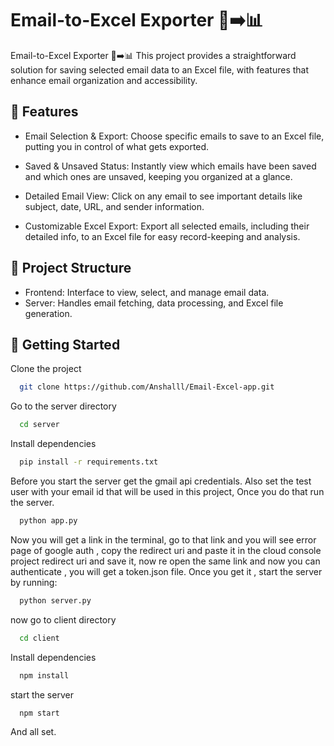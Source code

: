 
# Email-to-Excel Exporter 📧➡️📊


Email-to-Excel Exporter 📧➡️📊
This project provides a straightforward solution for saving selected email data to an Excel file, with features that enhance email organization and accessibility.


## 🌟 Features

* Email Selection & Export: Choose specific emails to save to an Excel file, putting you in control of what gets exported.

* Saved & Unsaved Status: Instantly view which emails have been saved and which ones are unsaved, keeping you organized at a glance.

* Detailed Email View: Click on any email to see important details like subject, date, URL, and sender information.

* Customizable Excel Export: Export all selected emails, including their detailed info, to an Excel file for easy record-keeping and analysis.


## 📂 Project Structure
* Frontend: Interface to view, select, and manage email data.
* Server: Handles email fetching, data processing, and Excel file generation.

## 🚀 Getting Started

Clone the project

```bash
  git clone https://github.com/Anshalll/Email-Excel-app.git
```

Go to the server directory

```bash
  cd server
```

Install dependencies

```bash
  pip install -r requirements.txt
```

Before you start the server get the gmail api credentials. Also set the test user with your email id that will be used in this project, Once you do that run the server.

```bash
  python app.py

``` 
Now you will get a link in the terminal, go to that link and you will see error page of google auth , copy the redirect uri and paste it in the cloud console project redirect uri and save it, now re open the same link and now you can authenticate , you will get a token.json file. Once you get it , start the server by running: 


```bash
  python server.py

``` 
now go to client directory


```bash
  cd client
```
Install dependencies

```bash
  npm install
```

start the server

```bash
  npm start
```

And all set.
